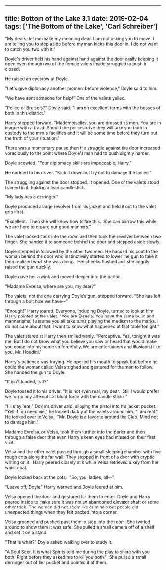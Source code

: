 
---
title: Bottom of the Lake 3.1
date: 2019-02-04
tags: ['The Bottom of the Lake', 'Carl Schreiber']
---

"My dears, let me make my meaning clear. I am not asking you to move. I am telling you to step aside before my man kicks this door in. I do not want to catch you two with it."

Doyle's driver held his hand against hand against the door easily keeping it open even though two of the female valets inside struggled to push it closed.

He raised an eyebrow at Doyle.

"Let's give diplomacy another moment before violence," Doyle said to him.

"We have sent someone for help!" One of the valets yelled.

"Police or Bruisers?" Doyle said. "I am on excellent terms with the bosses of both in this district."

Harry stepped forward. "Mademoiselles, you are dressed as men. You are in league with a fraud. Should the police arrive they will take you both in custody to the men's facilities and it will be some time before they turn out the truth of your situation."

There was a momentary pause then the struggle against the door increased voraciously to the point where Doyle's man had to push slightly harder.

Doyle scowled. "Your diplomacy skills are impeccable, Harry."

He nodded to his driver. "Kick it down but try not to damage the ladies."

The struggling against the door stopped. It opened. One of the valets stood framed in it, holding a lead candlestick.

"My lady has a derringer."

Doyle produced a large revolver from his jacket and held it out to the valet grip-first.

"Excellent.  Then she will know how to fire this.  She can borrow this while we are here to ensure our good manners."

The valet looked back into the room and then took the revolver between two finger. She handed it to someone behind the door and stepped aside slowly.

Doyle stepped in followed by the other two men. He handed his coat to the woman behind the door who instinctively started to lower the gun to take it then realized what she was doing.  Her cheeks flushed and she angrily raised the gun quickly.

Doyle gave her a wink and moved deeper into the parlor.

"Madame Evrelsa, where are you, my dear?"

The valets, not the one carrying Doyle's gun, stepped forward. "She has left through a bolt hole we have--"

"Enough!" Harry roared. Everyone, including Doyle, turned to look at him. Harry pointed at the valet. "You are Evresla. You have the same build and mannerisms. I assume you all take turns playing the medium to the marks. I do not care about that. I want to know what happened at that table tonight."

The valet stared at Harry then smiled wanly. "Perceptive. Yes, tonight it was me. But I do not know what you believe you saw or heard that would make you come into my home so forcefully. We are entertainers and illusionist like you, Mr. Houdini."

Harry's patience was fraying. He opened his mouth to speak but before he could the woman called Velsa sighed and gestured for the men to follow.  She handed the gun to Doyle.

"It isn't loaded, is it?"

Doyle tossed it to his driver. "It is not even real, my dear.  Still I would prefer we forgo any attempts at blunt force with the candle sticks."

"I'll s'ay 'ere," Doyle's driver said, slipping the pistol into his jacket pocket. "Yell if 'ou need me," he looked darkly at the valets around him. "I am real."  He looked over to Velsa.  "Mr. Doyle is a favorite around the Club. Mind not to damage him."

Madame Evrelsa, or Velsa, took them further into the parlor and then through a false door that even Harry's keen eyes had missed on their first visit.

Velsa and the other valet passed through a small sleeping chamber with five rough cots along the far wall. They stopped in front of a door with cryptic writing on it.  Harry peered closely at it while Velsa retrieved a key from her waist coat.

Doyle looked back at the cots.  "So, you, ladies, all--"

"Leave off, Doyle," Harry warned and Doyle leered at him.

Velsa opened the door and gestured for them to enter. Doyle and Harry peered inside to make sure it was not an abandoned elevator shaft or some other trick. The women did not seem like criminals but people did unexpected things when they felt backed into a corner.

Velsa groaned and pushed past them to step into the room. She twirled around to show them it was safe. She pulled a small camera off of a shelf and set it on a stand.

"That is what?" Doyle asked walking over to study it.

"A Soul Seer. It is what Spirits told me during the play to share with you both. Right before they asked me to kill you both."  She pulled a small derringer out of her pocket and pointed it at them.
